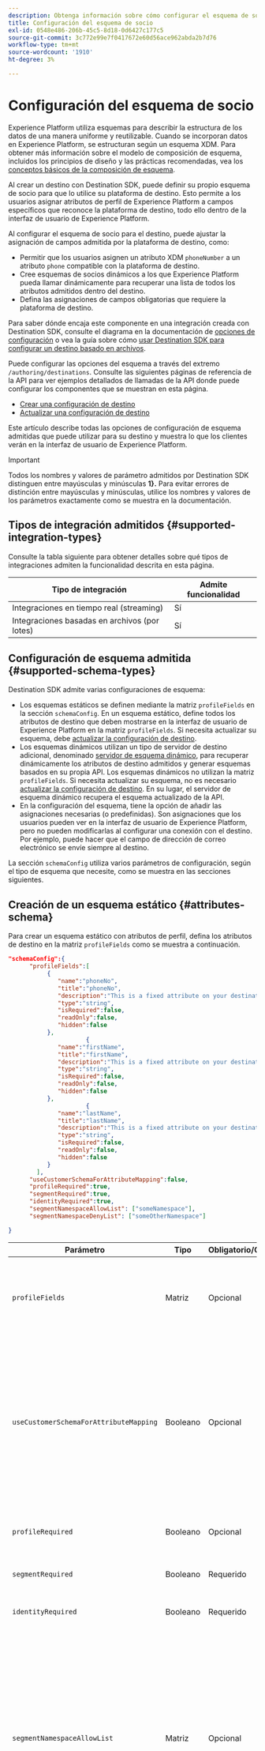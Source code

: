 ```yaml
---
description: Obtenga información sobre cómo configurar el esquema de socio para destinos creados con Destination SDK.
title: Configuración del esquema de socio
exl-id: 0548e486-206b-45c5-8d18-0d6427c177c5
source-git-commit: 3c772e99e7f0417672e60d56ace962abda2b7d76
workflow-type: tm+mt
source-wordcount: '1910'
ht-degree: 3%

---
```


# Configuración del esquema de socio

Experience Platform utiliza esquemas para describir la estructura de los datos de una manera uniforme y reutilizable. Cuando se incorporan datos en Experience Platform, se estructuran según un esquema XDM. Para obtener más información sobre el modelo de composición de esquema, incluidos los principios de diseño y las prácticas recomendadas, vea los [conceptos básicos de la composición de esquema](../../../../xdm/schema/composition.md).

Al crear un destino con Destination SDK, puede definir su propio esquema de socio para que lo utilice su plataforma de destino. Esto permite a los usuarios asignar atributos de perfil de Experience Platform a campos específicos que reconoce la plataforma de destino, todo ello dentro de la interfaz de usuario de Experience Platform.

Al configurar el esquema de socio para el destino, puede ajustar la asignación de campos admitida por la plataforma de destino, como:

* Permitir que los usuarios asignen un atributo XDM `phoneNumber` a un atributo `phone` compatible con la plataforma de destino.
* Cree esquemas de socios dinámicos a los que Experience Platform pueda llamar dinámicamente para recuperar una lista de todos los atributos admitidos dentro del destino.
* Defina las asignaciones de campos obligatorias que requiere la plataforma de destino.

Para saber dónde encaja este componente en una integración creada con Destination SDK, consulte el diagrama en la documentación de [opciones de configuración](../configuration-options.md) o vea la guía sobre cómo [usar Destination SDK para configurar un destino basado en archivos](../../guides/configure-file-based-destination-instructions.md#create-server-file-configuration).

Puede configurar las opciones del esquema a través del extremo `/authoring/destinations`. Consulte las siguientes páginas de referencia de la API para ver ejemplos detallados de llamadas de la API donde puede configurar los componentes que se muestran en esta página.

* [Crear una configuración de destino](../../authoring-api/destination-configuration/create-destination-configuration.md)
* [Actualizar una configuración de destino](../../authoring-api/destination-configuration/update-destination-configuration.md)

Este artículo describe todas las opciones de configuración de esquema admitidas que puede utilizar para su destino y muestra lo que los clientes verán en la interfaz de usuario de Experience Platform.

>[!IMPORTANT]
>
>Todos los nombres y valores de parámetro admitidos por Destination SDK distinguen entre mayúsculas y minúsculas **1}.** Para evitar errores de distinción entre mayúsculas y minúsculas, utilice los nombres y valores de los parámetros exactamente como se muestra en la documentación.

## Tipos de integración admitidos {#supported-integration-types}

Consulte la tabla siguiente para obtener detalles sobre qué tipos de integraciones admiten la funcionalidad descrita en esta página.

| Tipo de integración | Admite funcionalidad |
|---|---|
| Integraciones en tiempo real (streaming) | Sí |
| Integraciones basadas en archivos (por lotes) | Sí |

## Configuración de esquema admitida {#supported-schema-types}

Destination SDK admite varias configuraciones de esquema:

* Los esquemas estáticos se definen mediante la matriz `profileFields` en la sección `schemaConfig`. En un esquema estático, define todos los atributos de destino que deben mostrarse en la interfaz de usuario de Experience Platform en la matriz `profileFields`. Si necesita actualizar su esquema, debe [actualizar la configuración de destino](../../authoring-api/destination-configuration/update-destination-configuration.md).
* Los esquemas dinámicos utilizan un tipo de servidor de destino adicional, denominado [servidor de esquema dinámico](../../authoring-api/destination-server/create-destination-server.md#dynamic-schema-servers), para recuperar dinámicamente los atributos de destino admitidos y generar esquemas basados en su propia API. Los esquemas dinámicos no utilizan la matriz `profileFields`. Si necesita actualizar su esquema, no es necesario [actualizar la configuración de destino](../../authoring-api/destination-configuration/update-destination-configuration.md). En su lugar, el servidor de esquema dinámico recupera el esquema actualizado de la API.
* En la configuración del esquema, tiene la opción de añadir las asignaciones necesarias (o predefinidas). Son asignaciones que los usuarios pueden ver en la interfaz de usuario de Experience Platform, pero no pueden modificarlas al configurar una conexión con el destino. Por ejemplo, puede hacer que el campo de dirección de correo electrónico se envíe siempre al destino.

La sección `schemaConfig` utiliza varios parámetros de configuración, según el tipo de esquema que necesite, como se muestra en las secciones siguientes.

## Creación de un esquema estático {#attributes-schema}

Para crear un esquema estático con atributos de perfil, defina los atributos de destino en la matriz `profileFields` como se muestra a continuación.

```json
"schemaConfig":{
      "profileFields":[
           {
              "name":"phoneNo",
              "title":"phoneNo",
              "description":"This is a fixed attribute on your destination side that customers can map profile attributes to. For example, the mobilePhone.number value in Experience Platform could be phoneNo on your side.",
              "type":"string",
              "isRequired":false,
              "readOnly":false,
              "hidden":false
           },
                      {
              "name":"firstName",
              "title":"firstName",
              "description":"This is a fixed attribute on your destination side that customers can map profile attributes to. For example, the person.name.firstName value in Experience Platform could be firstName on your side.",
              "type":"string",
              "isRequired":false,
              "readOnly":false,
              "hidden":false
           },
                      {
              "name":"lastName",
              "title":"lastName",
              "description":"This is a fixed attribute on your destination side that customers can map profile attributes to. For example, the person.name.lastName value in Experience Platform could be phoneNo on your side.",
              "type":"string",
              "isRequired":false,
              "readOnly":false,
              "hidden":false
           }
        ],
      "useCustomerSchemaForAttributeMapping":false,
      "profileRequired":true,
      "segmentRequired":true,
      "identityRequired":true,
      "segmentNamespaceAllowList": ["someNamespace"],
      "segmentNamespaceDenyList": ["someOtherNamespace"]

}
```

| Parámetro | Tipo | Obligatorio/Opcional | Descripción |
|---------|----------|------|---|
| `profileFields` | Matriz | Opcional | Define la matriz de atributos de destinatario aceptados por la plataforma de destino a los que los clientes pueden asignar sus atributos de perfil. Al utilizar una matriz `profileFields`, puede omitir completamente el parámetro `useCustomerSchemaForAttributeMapping`. |
| `useCustomerSchemaForAttributeMapping` | Booleano | Opcional | Habilita o deshabilita la asignación de atributos del esquema cliente a los atributos definidos en la matriz `profileFields`. <ul><li>Si se establece en `true`, los usuarios solo verán la columna de origen en el campo de asignación. `profileFields` no son aplicables en este caso.</li><li>Si se establece en `false`, los usuarios pueden asignar atributos de origen de su esquema a los atributos definidos en la matriz `profileFields`.</li></ul> El valor predeterminado es `false`. |
| `profileRequired` | Booleano | Opcional | Use `true` si los usuarios deben poder asignar atributos de perfil de Experience Platform a atributos personalizados en la plataforma de destino. |
| `segmentRequired` | Booleano | Requerido | Destination SDK requiere este parámetro y siempre se debe establecer en `true`. |
| `identityRequired` | Booleano | Requerido | Se establece en `true` si los usuarios deben poder asignar [tipos de identidad](identity-namespace-configuration.md) de Experience Platform a los atributos definidos en la matriz `profileFields` |
| `segmentNamespaceAllowList` | Matriz | Opcional | Permite a los usuarios asignar únicamente audiencias de las áreas de nombres de audiencia definidas en la matriz al destino. <br><br> En la mayoría de los casos no se recomienda el uso de este parámetro. En su lugar, use `"segmentNamespaceDenyList":[]` para permitir que se exporten todos los tipos de audiencias a su destino. <br><br> Si faltan `segmentNamespaceAllowList` y `segmentNamespaceDenyList` en la configuración, los usuarios solo podrán exportar audiencias que se originen del [servicio de segmentación](../../../../segmentation/home.md). <br><br>`segmentNamespaceAllowList` y `segmentNamespaceDenyList` se excluyen mutuamente. |
| `segmentNamespaceDenyList` | Matriz | Opcional | Restringe a los usuarios de la asignación de audiencias desde las áreas de nombres de audiencia definidas en la matriz al destino. <br><br>Adobe recomienda permitir la exportación de todas las audiencias, independientemente del origen, estableciendo `"segmentNamespaceDenyList":[]`. <br><br>**Importante:** Si no especifica `segmentNamespaceDenyList` en su `schemaConfig` y no usa `segmentNamespaceAllowList`, el sistema establece automáticamente `segmentNamespaceDenyList` en `[]`. Esto evita la pérdida de audiencias personalizadas en el futuro. Por motivos de seguridad, Adobe recomienda establecer explícitamente `"segmentNamespaceDenyList":[]` en la configuración. <br><br>`segmentNamespaceAllowList` y `segmentNamespaceDenyList` se excluyen mutuamente. |

{style="table-layout:auto"}

La experiencia de IU resultante se muestra en las imágenes siguientes.

Cuando los usuarios seleccionan la asignación de destino, pueden ver los campos definidos en la matriz `profileFields`.

![Imagen de interfaz de usuario que muestra la pantalla de atributos de destino.](../../assets/functionality/destination-configuration/select-attributes.png)

Después de seleccionar los atributos, pueden verlos en la columna del campo de destinatario.

![Imagen de interfaz de usuario que muestra un esquema de destino estático con atributos](../../assets/functionality/destination-configuration/static-schema-attributes.png)

## Creación de un esquema dinámico {#dynamic-schema-configuration}

Destination SDK admite la creación de esquemas de socios dinámicos. A diferencia de un esquema estático, un esquema dinámico no utiliza una matriz `profileFields`. En su lugar, los esquemas dinámicos utilizan un servidor de esquema dinámico que se conecta a su propia API desde donde recupera la configuración de esquema.

>[!IMPORTANT]
>
>Antes de crear un esquema dinámico, debe [crear un servidor de esquema dinámico](../../authoring-api/destination-server/create-destination-server.md#dynamic-schema-servers).

En una configuración de esquema dinámico, la matriz `profileFields` se reemplaza por la sección `dynamicSchemaConfig`, como se muestra a continuación.

```json
"schemaConfig":{
   "dynamicSchemaConfig":{
      "dynamicEnum": {
         "authenticationRule":"CUSTOMER_AUTHENTICATION",
         "destinationServerId":"DYNAMIC_SCHEMA_SERVER_ID",
         "value": "Schema Name",
         "responseFormat": "SCHEMA"
      }
   },
   "profileRequired":true,
   "segmentRequired":true,
   "identityRequired":true
}
```

| Parámetro | Tipo | Obligatorio/Opcional | Descripción |
|---------|----------|------|---|
| `dynamicEnum.authenticationRule` | Cadena | Requerido | Indica cómo se conectan los clientes de [!DNL Experience Platform] a su destino. Los valores aceptados son `CUSTOMER_AUTHENTICATION`, `PLATFORM_AUTHENTICATION`, `NONE`. <br> <ul><li>Use `CUSTOMER_AUTHENTICATION` si los clientes de Experience Platform inician sesión en el sistema mediante cualquiera de los métodos de autenticación descritos [aquí](customer-authentication.md). </li><li> Use `PLATFORM_AUTHENTICATION` si existe un sistema de autenticación global entre Adobe y su destino y el cliente [!DNL Experience Platform] no necesita proporcionar credenciales de autenticación para conectarse a su destino. En este caso, debe [crear un objeto de credenciales](../../credentials-api/create-credential-configuration.md) mediante la API de credenciales. </li><li>Use `NONE` si no se requiere autenticación para enviar datos a la plataforma de destino. </li></ul> |
| `dynamicEnum.destinationServerId` | Cadena | Requerido | El `instanceId` de su servidor de esquema dinámico. Este servidor de destino incluye el extremo de API al que Experience Platform llamará para recuperar el esquema dinámico. |
| `dynamicEnum.value` | Cadena | Requerido | El nombre del esquema dinámico, tal como se define en la configuración del servidor de esquema dinámico. |
| `dynamicEnum.responseFormat` | Cadena | Requerido | Siempre se establece en `SCHEMA` al definir un esquema dinámico. |
| `profileRequired` | Booleano | Opcional | Use `true` si los usuarios deben poder asignar atributos de perfil de Experience Platform a atributos personalizados en la plataforma de destino. |
| `segmentRequired` | Booleano | Requerido | Destination SDK requiere este parámetro y siempre se debe establecer en `true`. |
| `identityRequired` | Booleano | Requerido | Se establece en `true` si los usuarios deben poder asignar [tipos de identidad](identity-namespace-configuration.md) de Experience Platform a los atributos definidos en la matriz `profileFields` |

{style="table-layout:auto"}

## Asignaciones requeridas {#required-mappings}

En la configuración del esquema, además del esquema estático o dinámico, tiene la opción de añadir las asignaciones necesarias (o predefinidas). Son asignaciones que los usuarios pueden ver en la interfaz de usuario de Experience Platform, pero no pueden modificarlas al configurar una conexión con el destino.

Por ejemplo, puede hacer que el campo de dirección de correo electrónico se envíe siempre al destino.

>[!NOTE]
>
>Actualmente se admiten las siguientes combinaciones de asignaciones requeridas:
>* Puede configurar un campo de origen y un campo de destino obligatorios. En este caso, los usuarios no pueden editar ni seleccionar ninguno de los dos campos y solo pueden ver la selección.
>* Solo puede configurar un campo de destino requerido. En este caso, los usuarios podrán seleccionar un campo de origen para asignarlo al destino.
>
> Actualmente solo se admite la configuración de un campo de origen obligatorio *no*.

Vea a continuación dos ejemplos de una configuración de esquema con asignaciones requeridas y cómo se ven en el paso de asignación de [activar datos en el flujo de trabajo de destinos por lotes](../../../ui/activate-batch-profile-destinations.md).


>[!BEGINTABS]

>[!TAB Asignaciones de origen y destino requeridas]

El ejemplo siguiente muestra las asignaciones de origen y destino requeridas. Cuando los campos de origen y de destino se especifican como asignaciones requeridas, los usuarios no pueden seleccionar ni editar ninguno de los dos campos y solo pueden ver la selección predefinida.

```json
"schemaConfig": {
    "requiredMappingsOnly": true,
    "requiredMappings": [
      {
        "sourceType": "text/x.schema-path",
        "source": "personalEmail.address",
        "destination": "personalEmail.address"
      }
    ] 
}
```

| Parámetro | Tipo | Obligatorio/Opcional | Descripción |
|---|---|---|---|
| `requiredMappingsOnly` | Booleano | Opcional | Cuando se establece en true , los usuarios no pueden asignar otros atributos e identidades en el flujo de activación, aparte de las asignaciones necesarias que defina en la matriz `requiredMappings`. |
| `requiredMappings.sourceType` | Cadena | Requerido | Indica el tipo del campo `source`. Valores compatibles: <ul><li>`text/x.schema-path`: utilice este valor cuando el campo `source` sea un atributo de perfil de un esquema XDM.</li><li>`text/x.aep-xl`: utilice este valor cuando su campo `source` esté definido por una expresión regular. Ejemplo: `iif(segmentMembership.ups.aep_seg_id.status==\"exited\", \"1\", \"0\")`</li><li>`text/plain`: utilice este valor cuando el campo `source` esté definido por una plantilla de macro. Actualmente, la única plantilla de macro admitida es `metadata.segment.alias`.</li></ul> |
| `requiredMappings.source` | Cadena | Requerido | Indica el valor del campo de origen. Tipos de valores admitidos: <ul><li>Atributos de perfil XDM. Ejemplo: `personalEmail.address`. Si el atributo de origen es un atributo de perfil XDM, establezca el parámetro `sourceType` en `text/x.schema-path`.</li><li>Expresiones regulares. Ejemplo: `iif(segmentMembership.ups.aep_seg_id.status==\"exited\", \"1\", \"0\")`. Si el atributo de origen es una expresión regular, establezca el parámetro `sourceType` en `text/x.aep-xl`.</li><li>Plantillas de macros. Ejemplo:`metadata.segment.alias`. Si el atributo de origen es una plantilla de macro, establezca el parámetro `sourceType` en `text/plain`. Actualmente, la única plantilla de macro admitida es `metadata.segment.alias`.</li></ul> |
| `requiredMappings.destination` | Cadena | Requerido | Indica el valor del campo de destino. Cuando los campos de origen y de destino se especifican como asignaciones requeridas, los usuarios no pueden seleccionar ni editar ninguno de los dos campos y solo pueden ver la selección. |

{style="table-layout:auto"}

Como resultado, las secciones **[!UICONTROL Campo de Source]** y **[!UICONTROL Campo de destino]** de la interfaz de usuario de Experience Platform aparecen atenuadas.

![Imagen de las asignaciones requeridas en el flujo de activación de la interfaz de usuario.](../../assets/functionality/destination-configuration/required-mappings-2.png)

>[!TAB Asignación de destino requerida]

El ejemplo siguiente muestra una asignación de destino requerida. Si solo se especifica el campo de destino como obligatorio, los usuarios pueden seleccionar qué campo de origen se asignará a él.

```json
"schemaConfig": {
    "requiredMappingsOnly": true,
    "requiredMappings": [
      {
        "destination": "identityMap.ExamplePartner_ID",
        "mandatoryRequired": true,
        "primaryKeyRequired": true
      }
    ] 
}
```

| Parámetro | Tipo | Obligatorio/Opcional | Descripción |
|---|---|---|---|
| `requiredMappingsOnly` | Booleano | Opcional | Cuando se establece en true , los usuarios no pueden asignar otros atributos e identidades en el flujo de activación, aparte de las asignaciones necesarias que defina en la matriz `requiredMappings`. |
| `requiredMappings.destination` | Cadena | Requerido | Indica el valor del campo de destino. Cuando solo se especifica el campo de destino, los usuarios pueden seleccionar un campo de origen para asignarlo al destino. |
| `mandatoryRequired` | Booleano | Opcional | Indica si la asignación debe marcarse como [atributo obligatorio](../../../ui/activate-batch-profile-destinations.md#mandatory-attributes). |
| `primaryKeyRequired` | Booleano | Opcional | Indica si la asignación debe marcarse como [clave de anulación de duplicación](../../../ui/activate-batch-profile-destinations.md#deduplication-keys). |

{style="table-layout:auto"}

Como resultado, la sección **[!UICONTROL Campo de destino]** de la interfaz de usuario de Experience Platform aparece atenuada, mientras que la sección **[!UICONTROL Campo de Source]** está activa y los usuarios pueden interactuar con ella. Las opciones **[!UICONTROL Clave obligatoria]** y **[!UICONTROL Clave de anulación de duplicación]** están activas y los usuarios no pueden cambiarlas.

![Imagen de las asignaciones requeridas en el flujo de activación de la interfaz de usuario.](../../assets/functionality/destination-configuration/required-mappings-1.png)

>[!ENDTABS]

## Configuración de la compatibilidad con audiencias externas {#external-audiences}

Para configurar el destino de modo que admita la activación de [audiencias generadas externamente](../../../../segmentation/ui/audience-portal.md#import-audience), incluya el fragmento de código siguiente en la sección `schemaConfig`.

```json
"schemaConfig": {
  "segmentNamespaceDenyList": [],
  ...
}
```

Consulte las descripciones de las propiedades en la [tabla](#attributes-schema) más arriba en esta página para obtener más información acerca de la funcionalidad `segmentNamespaceDenyList`.

## Próximos pasos {#next-steps}

Después de leer este artículo, debería comprender mejor qué tipos de esquema admite Destination SDK y cómo puede configurarlo.

Para obtener más información acerca de los demás componentes de destino, consulte los siguientes artículos:

* [Autenticación del cliente](customer-authentication.md)
* [Autorización de OAuth2](oauth2-authorization.md)
* [Atributos de IU](ui-attributes.md)
* [Campos de datos del cliente](customer-data-fields.md)
* [Configuración del área de nombres de identidad](identity-namespace-configuration.md)
* [Configuraciones de asignación compatibles](supported-mapping-configurations.md)
* [Envío de destino](destination-delivery.md)
* [Configuración de metadatos de audiencia](audience-metadata-configuration.md)
* [Política de agregación](aggregation-policy.md)
* [Configuración por lotes](batch-configuration.md)
* [Cualificaciones históricas del perfil](historical-profile-qualifications.md)
